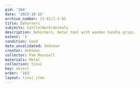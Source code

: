 ```yaml
---
pid: '164'
date: '2023-10-25'
archive_number: 23-01/1-2-65
title: Dehorners
subjects: Cattle|Work|Animals
description: Dehorners, metal tool with wooden handle grips.
extent: '1'
condition: Good
date_unvalidated: Unknown
creator: Unknown
collector: Pam Maunsell
materials: Metal
collection: tinui
key: object
order: '163'
layout: tinui_item
---
```

